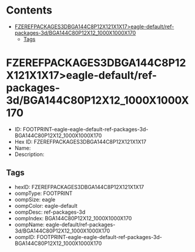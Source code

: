 



Contents
========

* [FZEREFPACKAGES3DBGA144C8P12X121X1X17>eagle-default/ref-packages-3d/BGA144C80P12X12_1000X1000X170](#fzerefpackages3dbga144c8p12x121x1x17eagle-defaultref-packages-3dbga144c80p12x12_1000x1000x170)
	* [Tags](#tags)

# FZEREFPACKAGES3DBGA144C8P12X121X1X17>eagle-default/ref-packages-3d/BGA144C80P12X12_1000X1000X170

- ID: FOOTPRINT-eagle-eagle-default-ref-packages-3d-BGA144C80P12X12_1000X1000X170
- Hex ID: FZEREFPACKAGES3DBGA144C8P12X121X1X17
- Name: 
- Description: 

## Tags

- hexID: FZEREFPACKAGES3DBGA144C8P12X121X1X17
- oompType: FOOTPRINT
- oompSize: eagle
- oompColor: eagle-default
- oompDesc: ref-packages-3d
- oompIndex: BGA144C80P12X12_1000X1000X170
- oompName: eagle-default/ref-packages-3d/BGA144C80P12X12_1000X1000X170
- oompID: FOOTPRINT-eagle-eagle-default-ref-packages-3d-BGA144C80P12X12_1000X1000X170
